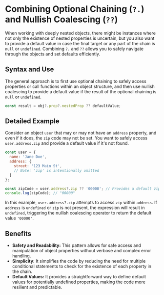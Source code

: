 
# Combining Optional Chaining (`?.`) and Nullish Coalescing (`??`)

When working with deeply nested objects, there might be instances where not only the existence of nested properties is uncertain, but you also want to provide a default value in case the final target or any part of the chain is `null` or `undefined`. Combining `?.` and `??` allows you to safely navigate through the objects and set defaults efficiently.

## Syntax and Use

The general approach is to first use optional chaining to safely access properties or call functions within an object structure, and then use nullish coalescing to provide a default value if the result of the optional chaining is `null` or `undefined`.

```js
const result = obj?.prop?.nestedProp ?? defaultValue;
```

## Detailed Example

Consider an object `user` that may or may not have an `address` property, and even if it does, the `zip` code may not be set. You want to safely access `user.address.zip` and provide a default value if it's not found.

```js
const user = {
  name: 'Jane Doe',
  address: {
    street: '123 Main St',
    // Note: 'zip' is intentionally omitted
  }
};

const zipCode = user.address?.zip ?? '00000'; // Provides a default zip code
console.log(zipCode); // "00000"
```

In this example, `user.address?.zip` attempts to access `zip` within `address`. If `address` is `undefined` or `zip` is not present, the expression will result in `undefined`, triggering the nullish coalescing operator to return the default value `'00000'`.

## Benefits

-   **Safety and Readability:** This pattern allows for safe access and manipulation of object properties without verbose and complex error handling.
-   **Simplicity:** It simplifies the code by reducing the need for multiple conditional statements to check for the existence of each property in the chain.
-   **Default Values:** It provides a straightforward way to define default values for potentially undefined properties, making the code more resilient and predictable.
